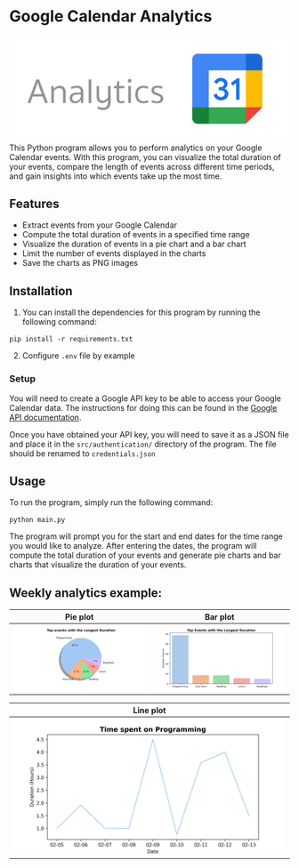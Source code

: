 # Google Calendar Analytics

![img](examples/Logo.png)
This Python program allows you to perform analytics on your Google Calendar events. With this program, you can visualize
the total duration of your events, compare the length of events across different time periods, and gain insights into
which events take up the most time.

## Features

- Extract events from your Google Calendar
- Compute the total duration of events in a specified time range
- Visualize the duration of events in a pie chart and a bar chart
- Limit the number of events displayed in the charts
- Save the charts as PNG images

## Installation

1. You can install the dependencies for this program by running the following command:

```console
pip install -r requirements.txt
```

2. Configure `.env` file by example

### Setup

You will need to create a Google API key to be able to access your Google Calendar data. The instructions for doing this
can be found in the [Google API documentation](https://developers.google.com/calendar/api/guides/quickstart/python).

Once you have obtained your API key, you will need to save it as a JSON file and place it in the `src/authentication/`
directory of the program. The file should be renamed to `credentials.json`

## Usage

To run the program, simply run the following command:

```console
python main.py
```

The program will prompt you for the start and end dates for the time range you would like to analyze. After entering the
dates, the program will compute the total duration of your events and generate pie charts and bar charts that visualize
the duration of your events.

## Weekly analytics example:

|           Pie plot            |           Bar plot            |
|:-----------------------------:|:-----------------------------:|
| ![img](examples/pie_plot.png) | ![img](examples/bar_plot.png) |

|           Line plot            |                        
|:------------------------------:|
| ![img](examples/line_plot.png) | 
 
